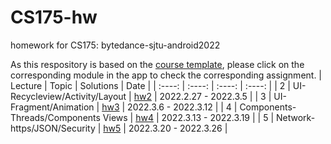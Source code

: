 # CS175-hw
homework for CS175: bytedance-sjtu-android2022

As this respository is based on the [course template](https://github.com/bytedance-sjtu-android2022/Demo), please click on the corresponding module in the app to check the corresponding assignment.
| Lecture | Topic | Solutions | Date |
| :----: | :----: | :----: | :----: |
| 2 | UI-Recycleview/Activity/Layout | [hw2](https://github.com/OvertheBrain/CS175-hw/commit/58ea1fb521c83d3ce523e566b494b36ba76dbacd) | 2022.2.27 - 2022.3.5 |
| 3 | UI-Fragment/Animation | [hw3](https://github.com/OvertheBrain/CS175-hw/tree/master/app/src/main/java/com/bytedance/jstu/demo/lesson3) | 2022.3.6 - 2022.3.12 |
| 4 | Components-Threads/Components Views | [hw4](https://github.com/OvertheBrain/CS175-hw/commit/260a49124b16c08ef61da0183a0fc709de60a26e) | 2022.3.13 - 2022.3.19 |
| 5 | Network-https/JSON/Security | [hw5](https://github.com/OvertheBrain/CS175-hw/commit/9e8315d19e0b4f05fc5df315a709949ef22e9767) | 2022.3.20 - 2022.3.26 |
